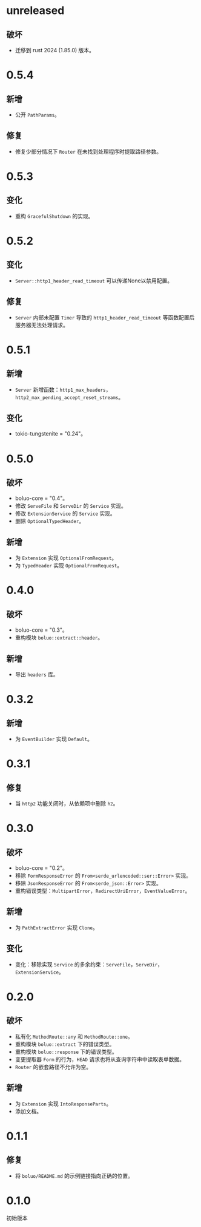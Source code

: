 # unreleased

## 破坏

- 迁移到 rust 2024 (1.85.0) 版本。

# 0.5.4

## 新增

- 公开 `PathParams`。

## 修复

- 修复少部分情况下 `Router` 在未找到处理程序时提取路径参数。

# 0.5.3

## 变化

- 重构 `GracefulShutdown` 的实现。

# 0.5.2

## 变化

- `Server::http1_header_read_timeout` 可以传递None以禁用配置。

## 修复

- `Server` 内部未配置 `Timer` 导致的 `http1_header_read_timeout` 等函数配置后服务器无法处理请求。

# 0.5.1

## 新增

- `Server` 新增函数：`http1_max_headers`，`http2_max_pending_accept_reset_streams`。

## 变化

- tokio-tungstenite = "0.24"。

# 0.5.0

## 破坏

- boluo-core = "0.4"。
- 修改 `ServeFile` 和 `ServeDir` 的 `Service` 实现。
- 修改 `ExtensionService` 的 `Service` 实现。
- 删除 `OptionalTypedHeader`。

## 新增

- 为 `Extension` 实现 `OptionalFromRequest`。
- 为 `TypedHeader` 实现 `OptionalFromRequest`。

# 0.4.0

## 破坏

- boluo-core = "0.3"。
- 重构模块 `boluo::extract::header`。

## 新增

- 导出 `headers` 库。

# 0.3.2

## 新增

- 为 `EventBuilder` 实现 `Default`。

# 0.3.1

## 修复

- 当 `http2` 功能关闭时，从依赖项中删除 `h2`。

# 0.3.0

## 破坏

- boluo-core = "0.2"。
- 移除 `FormResponseError` 的 `From<serde_urlencoded::ser::Error>` 实现。
- 移除 `JsonResponseError` 的 `From<serde_json::Error>` 实现。
- 重构错误类型：`MultipartError`，`RedirectUriError`，`EventValueError`。

## 新增

- 为 `PathExtractError` 实现 `Clone`。

## 变化

- 变化：移除实现 `Service` 的多余约束：`ServeFile`，`ServeDir`，`ExtensionService`。

# 0.2.0

## 破坏

- 私有化 `MethodRoute::any` 和 `MethodRoute::one`。
- 重构模块 `boluo::extract` 下的错误类型。
- 重构模块 `boluo::response` 下的错误类型。
- 变更提取器 `Form` 的行为，`HEAD` 请求也将从查询字符串中读取表单数据。
- `Router` 的嵌套路径不允许为空。

## 新增

- 为 `Extension` 实现 `IntoResponseParts`。
- 添加文档。

# 0.1.1

## 修复

- 将 `boluo/README.md` 的示例链接指向正确的位置。

# 0.1.0

初始版本